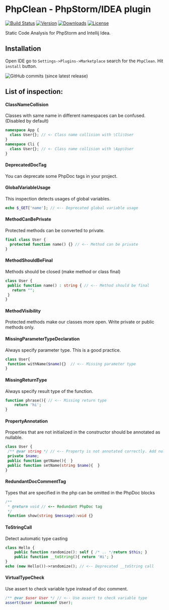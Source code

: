 # PhpClean - PhpStorm/IDEA plugin  

[![Build Status](https://img.shields.io/travis/com/funivan/PhpClean.svg?style=flat-square)](https://travis-ci.com/funivan/PhpClean)
[![Version](https://img.shields.io/jetbrains/plugin/v/11272.svg?style=flat-square)](https://plugins.jetbrains.com/plugin/11272-phpclean)
[![Downloads](https://img.shields.io/jetbrains/plugin/d/11272.svg?style=flat-square)](https://plugins.jetbrains.com/plugin/11272-phpclean)
[![License](https://img.shields.io/github/license/funivan/PhpClean.svg?style=flat-square)](LICENSE.md)



Static Code Analysis for PhpStorm and Intellij Idea.

## Installation
Open IDE go to `Settings->Plugins->Marketplace` search for the `PhpClean`.
Hit `install` button.

![GitHub commits (since latest release)](https://img.shields.io/github/commits-since/funivan/PhpClean/latest.svg?style=flat-square)



## List of inspection:
<!-- inspections -->
#### ClassNameCollision
Classes with same name in different namespaces can be confused.
(Disabled by default)
```php
namespace App {
  class User{}; // <- Class name collision with \Cli\User
}
namespace Cli {
  class User{}; // <- Class name collision with \App\User
}
```
#### DeprecatedDocTag
You can deprecate some PhpDoc tags in your project.
#### GlobalVariableUsage
This inspection detects usages of global variables.
```php
echo $_GET['name']; // <-- Deprecated global variable usage
```
#### MethodCanBePrivate
Protected methods can be converted to private.
```php
final class User {
  protected function name() {} // <-- Method can be private
}
```
#### MethodShouldBeFinal
Methods should be closed (make method or class final)
```php
class User {
 public function name() : string { // <-- Method should be final
   return "";
 }
}
```
#### MethodVisibility
Protected methods make our classes more open. Write private or public methods only.
#### MissingParameterTypeDeclaration
Always specify parameter type. This is a good practice.
```php
class User{
 function withName($name){}  // <-- Missing parameter type
}
```
#### MissingReturnType
Always specify result type of the function.
```php
function phrase(){ // <-- Missing return type
    return 'hi';
}
```
#### PropertyAnnotation
Properties that are not initialized in the constructor should be annotated as nullable.
```php
class User {
 /** @var string */ // <-- Property is not annotated correctly. Add null type
 private $name;
 public function getName(){  }
 public function setName(string $name){  }
}
```
#### RedundantDocCommentTag
Types that are specified in the php can be omitted in the PhpDoc blocks<br>
```php
/**
 * @return void // <-- Redundant PhpDoc tag
 */
 function show(string $message):void {}
```
#### ToStringCall
Detect automatic type casting
```php
class Hello {
    public function randomize(): self { /* .. */return $this; }
    public function __toString(){ return 'Hi'; }
}
echo (new Hello())->randomize(); // <-- Deprecated __toString call
```
#### VirtualTypeCheck
Use assert to check variable type instead of doc comment.
```php
/** @var $user User */ // <-- Use assert to check variable type
assert($user instanceof User);
```
